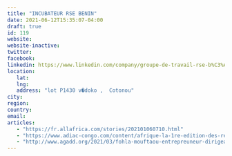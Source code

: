 ```yaml
---
title: "INCUBATEUR RSE BENIN"
date: 2021-06-12T15:35:07-04:00
draft: true
id: 119
website: 
website-inactive: 
twitter: 
facebook: 
linkedin: https://www.linkedin.com/company/groupe-de-travail-rse-b%C3%A9nin/
location: 
   lat: 
   lng: 
   address: "lot P1430 v�doko ,  Cotonou"
city: 
region: 
country: 
email: 
articles:
   - "https://fr.allafrica.com/stories/202101060710.html"
   - "https://www.adiac-congo.com/content/afrique-la-1re-edition-des-rencontres-du-reseau-rse-et-des-odd-souvre-ce-7-janvier-123156"
   - "http://www.agadd.org/2021/03/fohla-mouftaou-entrepreuneur-dirigeant-de-greenkeeper-afrika-au-benin.html"
---
```


